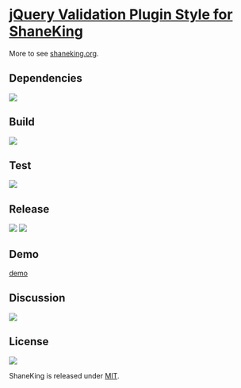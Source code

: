 # [jQuery Validation Plugin Style for ShaneKing][]
More to see [shaneking.org][].

## Dependencies
[![][versioneye img]][versioneye]

## Build
[![][travis img]][travis]

## Test
[![][coverage img]][coverage]

## Release
[![][bowerbadge img]][bowerbadge]
[![][npmbadge img]][npmbadge]

## Demo
[demo][Demo]

## Discussion
[![][gitter img]][gitter]

## License
[![][license img]][license]

ShaneKing is released under [MIT][].


[jQuery Validation Plugin Style for ShaneKing]: http://shaneking.org/c/jquery-validation-sk
[shaneking.org]: http://shaneking.org/


[versioneye]:https://www.versioneye.com/user/projects/56f6050f35630e0034fda4d8
[versioneye img]:https://www.versioneye.com/user/projects/56f6050f35630e0034fda4d8/badge.svg


[travis]:https://travis-ci.org/ShaneKing/jquery-validation-sk
[travis img]:https://travis-ci.org/ShaneKing/jquery-validation-sk.png


[coverage]:https://codecov.io/github/ShaneKing/jquery-validation-sk?branch=mirror
[coverage img]:https://codecov.io/github/ShaneKing/jquery-validation-sk/coverage.svg?branch=mirror
[saucelabs]:https://saucelabs.com/u/ShaneKing
[saucelabs img]:https://saucelabs.com/browser-matrix/ShaneKing.svg


[bowerbadge]:http://bower.io/search/?q=jquery-validation-sk
[bowerbadge img]:https://img.shields.io/bower/v/jquery-validation-sk.svg
[npmbadge]:https://www.npmjs.com/package/jquery-validation-sk
[npmbadge img]:https://img.shields.io/npm/v/jquery-validation-sk.svg

[demo]:http://htmlpreview.github.io/?https://github.com/ShaneKing/jquery-validation-sk/blob/mirror/demo/index.html


[gitter]:https://gitter.im/ShaneKing/jquery-validation-sk?utm_source=badge&utm_medium=badge&utm_campaign=pr-badge
[gitter img]:https://badges.gitter.im/Join%20Chat.svg


[MIT]: https://opensource.org/licenses/MIT
[license]:LICENSE
[license img]:https://img.shields.io/badge/License-MIT-blue.svg
